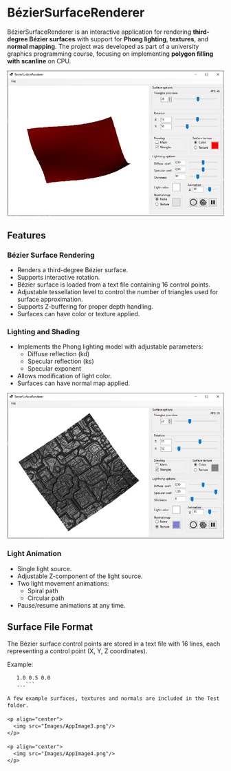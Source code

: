 # BézierSurfaceRenderer

BézierSurfaceRenderer is an interactive application for rendering **third-degree Bézier surfaces** 
with support for **Phong lighting**, **textures**, and **normal mapping**.
The project was developed as part of a university graphics programming course,
focusing on implementing **polygon filling with scanline** on CPU.

<p align="center">
  <img src="Images/AppImage1.png"/>
</p>

## Features

### Bézier Surface Rendering

- Renders a third-degree Bézier surface.
- Supports interactive rotation.
- Bézier surface is loaded from a text file containing 16 control points.
- Adjustable tessellation level to control the number of triangles used for surface approximation.
- Supports Z-buffering for proper depth handling.
- Surfaces can have color or texture applied.

### Lighting and Shading

- Implements the Phong lighting model with adjustable parameters:
  - Diffuse reflection (kd)
  - Specular reflection (ks)
  - Specular exponent
- Allows modification of light color.
- Surfaces can have normal map applied.

<p align="center">
  <img src="Images/AppImage2.png"/>
</p>

### Light Animation

- Single light source.
- Adjustable Z-component of the light source.
- Two light movement animations:
  - Spiral path
  - Circular path
- Pause/resume animations at any time.

## Surface File Format

The Bézier surface control points are stored in a text file with 16 lines, each representing a control point (X, Y, Z coordinates).

Example:
```0.0 0.0 0.0
   1.0 0.5 0.0
   ...```

A few example surfaces, textures and normals are included in the Test folder.

<p align="center">
  <img src="Images/AppImage3.png"/>
</p>

<p align="center">
  <img src="Images/AppImage4.png"/>
</p>
